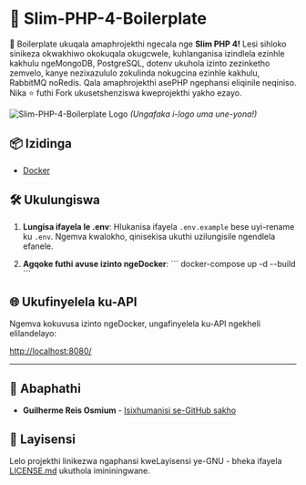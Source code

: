 # 🚀 Slim-PHP-4-Boilerplate

🚀 Boilerplate ukuqala amaphrojekthi ngecala nge **Slim PHP 4!** Lesi sihloko sinikeza okwakhiwo okokuqala okugcwele, kuhlanganisa izindlela ezinhle kakhulu ngeMongoDB, PostgreSQL, dotenv ukuhola izinto zezinketho zemvelo, kanye nezixazululo zokulinda nokugcina ezinhle kakhulu, RabbitMQ noRedis. Qala amaphrojekthi asePHP ngephansi eliqinile neqiniso. Nika ⭐ futhi Fork ukusetshenziswa kweprojekthi yakho ezayo.

![Slim-PHP-4-Boilerplate Logo](https://avatars.githubusercontent.com/u/18685227?v=4) 
*(Ungafaka i-logo uma une-yona!)*

## 📦 Izidinga

- [Docker](https://www.docker.com/get-started)

## 🛠️ Ukulungiswa

1. **Lungisa ifayela le .env**: Hlukanisa ifayela `.env.example` bese uyi-rename ku `.env`. Ngemva kwalokho, qinisekisa ukuthi uzilungisile ngendlela efanele.

2. **Agqoke futhi avuse izinto ngeDocker**:
\```
docker-compose up -d --build
\```

## 🌐 Ukufinyelela ku-API

Ngemva kokuvusa izinto ngeDocker, ungafinyelela ku-API ngekheli elilandelayo:

[http://localhost:8080/](http://localhost:8080/)

---

## 🤖 Abaphathi

- **Guilherme Reis Osmium** - [Isixhumanisi se-GitHub sakho](https://github.com/guilhermeosmium)

## 📄 Layisensi

Lelo projekthi linikezwa ngaphansi kweLayisensi ye-GNU - bheka ifayela [LICENSE.md](LICENSE.md) ukuthola imininingwane.
